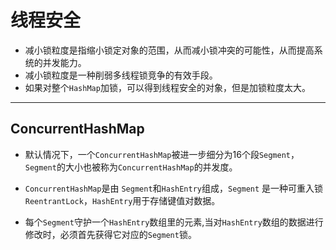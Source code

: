 

# 线程安全

- 减小锁粒度是指缩小锁定对象的范围，从而减小锁冲突的可能性，从而提高系统的并发能力。
- 减小锁粒度是一种削弱多线程锁竞争的有效手段。
- 如果对整个`HashMap`加锁，可以得到线程安全的对象，但是加锁粒度太大。

---
## ConcurrentHashMap

- 默认情况下，一个`ConcurrentHashMap`被进一步细分为16个段`Segment`，`Segment`的大小也被称为`ConcurrentHashMap`的并发度。

- `ConcurrentHashMap`是由 `Segment`和`HashEntry`组成，`Segment` 是一种可重入锁`ReentrantLock`，`HashEntry`用于存储键值对数据。

- 每个`Segment`守护一个`HashEntry`数组里的元素,当对`HashEntry`数组的数据进行修改时，必须首先获得它对应的`Segment`锁。


